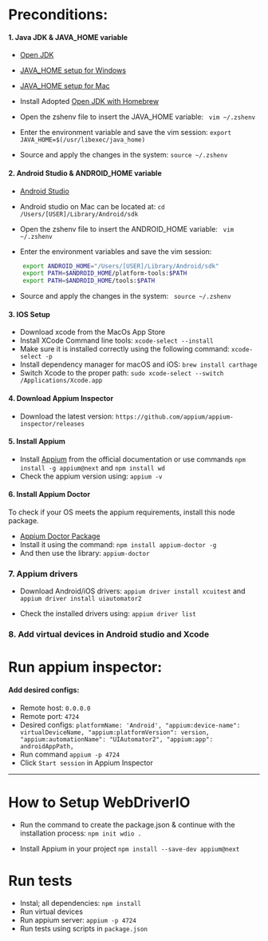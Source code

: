 # Preconditions:

#### 1. Java JDK & JAVA_HOME variable

* [Open JDK](https://openjdk.org)
* [JAVA_HOME setup for Windows](https://confluence.atlassian.com/doc/setting-the-java_home-variable-in-windows-8895.html)
* [JAVA_HOME setup for Mac](https://mkyong.com/java/how-to-set-java_home-environment-variable-on-mac-os-x/)

* Install Adopted [Open JDK with Homebrew](https://formulae.brew.sh/cask/adoptopenjdk)
* Open the zshenv file to insert the JAVA_HOME variable: ` vim ~/.zshenv`
* Enter the environment variable and save the vim session: `export JAVA_HOME=$(/usr/libexec/java_home)`
* Source and apply the changes in the system: `source ~/.zshenv`

#### 2. Android Studio & ANDROID_HOME variable

* [Android Studio](https://developer.android.com/studio?hl=es-419&gclsrc=aw.ds&gclid=Cj0KCQjwyOuYBhCGARIsAIdGQRNrDv20QvoOy_-I5E1LoZdOLu3nvhlwX_7EjPeHcE1kGQNNcIVOme0aAqckEALw_wcB)

* Android studio on Mac can be located at: `cd /Users/[USER]/Library/Android/sdk`
* Open the zshenv file to insert the ANDROID_HOME variable: ` vim ~/.zshenv`
* Enter the environment variables and save the vim session:
```bash
    export ANDROID_HOME="/Users/[USER]/Library/Android/sdk"
    export PATH=$ANDROID_HOME/platform-tools:$PATH
    export PATH=$ANDROID_HOME/tools:$PATH
```
* Source and apply the changes in the system: ` source ~/.zshenv`

#### 3. IOS Setup
* Download xcode from the MacOs App Store
* Install XCode Command line tools: `xcode-select --install`
* Make sure it is installed correctly using the following command: `xcode-select -p`
* Install dependency manager for macOS and iOS: `brew install carthage`
* Switch Xcode to the proper path: `sudo xcode-select --switch /Applications/Xcode.app`

#### 4. Download Appium Inspector

* Download the latest version: `https://github.com/appium/appium-inspector/releases`


#### 5. Install Appium

* Install [Appium](https://appium.io) from the official documentation or use commands `npm install -g appium@next` and `npm install wd`
* Check the appium version using: `appium -v`

#### 6. Install Appium Doctor
To check if your OS meets the appium requirements, install this node package.
* [Appium Doctor Package](https://github.com/appium/appium-doctor)
* Install it using the command: `npm install appium-doctor -g`
* And then use the library: `appium-doctor`

### 7. Appium drivers
* Download Android/iOS drivers:
`appium driver install xcuitest` and `appium driver install uiautomator2`

* Check the installed drivers using: `appium driver list`

### 8. Add virtual devices in Android studio and Xcode

# Run appium inspector:
#### Add desired configs:
* Remote host: `0.0.0.0`
* Remote port: `4724`
* Desired configs:
  `platformName: 'Android',
  "appium:device-name": virtualDeviceName,
  "appium:platformVersion": version,
  "appium:automationName": "UIAutomator2",
  "appium:app": androidAppPath,`
* Run command `appium -p 4724`
* Click `Start session` in Appium Inspector
- - -

# How to Setup WebDriverIO

* Run the command to create the package.json & continue with the installation process:
  `npm init wdio .`

* Install Appium in your project
  `npm install --save-dev appium@next`

# Run tests
* Instal; all dependencies: `npm install`
* Run virtual devices
* Run appium server: `appium -p 4724`
* Run tests using scripts in `package.json`